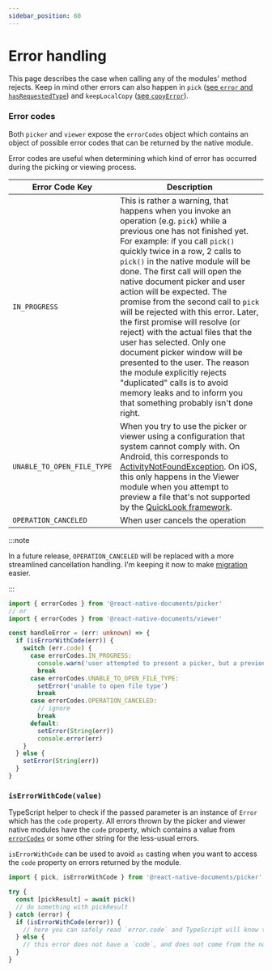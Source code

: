 ```yaml
---
sidebar_position: 60
---
```


# Error handling

This page describes the case when calling any of the modules' method rejects. Keep in mind other errors can also happen in `pick` ([see `error` and `hasRequestedType`](../doc-picker-api#documentpickerresponse)) and `keepLocalCopy` ([see `copyError`](../doc-picker-api#localcopyresponse)).

### Error codes

Both `picker` and `viewer` expose the `errorCodes` object which contains an object of possible error codes that can be returned by the native module.

Error codes are useful when determining which kind of error has occurred during the picking or viewing process.

| Error Code Key             | Description                                                                                                                                                                                                                                                                                                                                                                                                                                                                                                                                                                                                                                                                                                                          |
| -------------------------- | ------------------------------------------------------------------------------------------------------------------------------------------------------------------------------------------------------------------------------------------------------------------------------------------------------------------------------------------------------------------------------------------------------------------------------------------------------------------------------------------------------------------------------------------------------------------------------------------------------------------------------------------------------------------------------------------------------------------------------------ |
| `IN_PROGRESS`              | This is rather a warning, that happens when you invoke an operation (e.g. `pick`) while a previous one has not finished yet. For example: if you call `pick()` quickly twice in a row, 2 calls to `pick()` in the native module will be done. The first call will open the native document picker and user action will be expected. The promise from the second call to `pick` will be rejected with this error. Later, the first promise will resolve (or reject) with the actual files that the user has selected. Only one document picker window will be presented to the user. The reason the module explicitly rejects "duplicated" calls is to avoid memory leaks and to inform you that something probably isn't done right. |
| `UNABLE_TO_OPEN_FILE_TYPE` | When you try to use the picker or viewer using a configuration that system cannot comply with. On Android, this corresponds to [ActivityNotFoundException](https://developer.android.com/reference/android/content/ActivityNotFoundException). On iOS, this only happens in the Viewer module when you attempt to preview a file that's not supported by the [QuickLook framework](https://developer.apple.com/documentation/quicklook/qlpreviewcontroller/1617016-canpreviewitem?language=objc).                                                                                                                                                                                                                                    |
| `OPERATION_CANCELED`       | When user cancels the operation                                                                                                                                                                                                                                                                                                                                                                                                                                                                                                                                                                                                                                                                                                      |

:::note

In a future release, `OPERATION_CANCELED` will be replaced with a more streamlined cancellation handling. I'm keeping it now to make [migration](migration.md) easier.

:::

```ts title="error-handling.ts"
import { errorCodes } from '@react-native-documents/picker'
// or
import { errorCodes } from '@react-native-documents/viewer'

const handleError = (err: unknown) => {
  if (isErrorWithCode(err)) {
    switch (err.code) {
      case errorCodes.IN_PROGRESS:
        console.warn('user attempted to present a picker, but a previous one was already presented')
        break
      case errorCodes.UNABLE_TO_OPEN_FILE_TYPE:
        setError('unable to open file type')
        break
      case errorCodes.OPERATION_CANCELED:
        // ignore
        break
      default:
        setError(String(err))
        console.error(err)
    }
  } else {
    setError(String(err))
  }
}
```

### `isErrorWithCode(value)`

TypeScript helper to check if the passed parameter is an instance of `Error` which has the `code` property. All errors thrown by the picker and viewer native modules have the `code` property, which contains a value from [`errorCodes`](#error-codes) or some other string for the less-usual errors.

`isErrorWithCode` can be used to avoid `as` casting when you want to access the `code` property on errors returned by the module.

```ts
import { pick, isErrorWithCode } from '@react-native-documents/picker'

try {
  const [pickResult] = await pick()
  // do something with pickResult
} catch (error) {
  if (isErrorWithCode(error)) {
    // here you can safely read `error.code` and TypeScript will know that it has a value
  } else {
    // this error does not have a `code`, and does not come from the native module
  }
}
```
